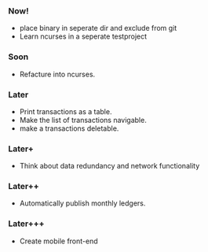 ### Now!
- place binary in seperate dir and exclude from git
- Learn ncurses in a seperate testproject


### Soon
- Refacture into ncurses.


### Later
- Print transactions as a table.
- Make the list of transactions navigable.
- make a transactions deletable.


### Later+
- Think about data redundancy and network functionality


### Later++
- Automatically publish monthly ledgers.


### Later+++
- Create mobile front-end
